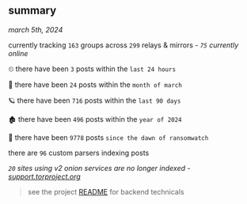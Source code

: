 
## summary
_march 5th, 2024_

currently tracking `163` groups across `299` relays & mirrors - _`75` currently online_

⏲ there have been `3` posts within the `last 24 hours`

🦈 there have been `24` posts within the `month of march`

🪐 there have been `716` posts within the `last 90 days`

🏚 there have been `496` posts within the `year of 2024`

🦕 there have been `9778` posts `since the dawn of ransomwatch`

there are `96` custom parsers indexing posts

_`20` sites using v2 onion services are no longer indexed - [support.torproject.org](https://support.torproject.org/onionservices/v2-deprecation/)_

> see the project [README](https://github.com/joshhighet/ransomwatch#ransomwatch--) for backend technicals
